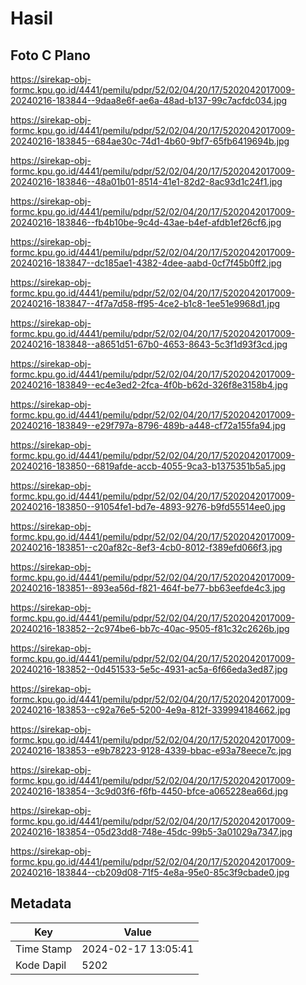 # Hasil

## Foto C Plano

https://sirekap-obj-formc.kpu.go.id/4441/pemilu/pdpr/52/02/04/20/17/5202042017009-20240216-183844--9daa8e6f-ae6a-48ad-b137-99c7acfdc034.jpg

https://sirekap-obj-formc.kpu.go.id/4441/pemilu/pdpr/52/02/04/20/17/5202042017009-20240216-183845--684ae30c-74d1-4b60-9bf7-65fb6419694b.jpg

https://sirekap-obj-formc.kpu.go.id/4441/pemilu/pdpr/52/02/04/20/17/5202042017009-20240216-183846--48a01b01-8514-41e1-82d2-8ac93d1c24f1.jpg

https://sirekap-obj-formc.kpu.go.id/4441/pemilu/pdpr/52/02/04/20/17/5202042017009-20240216-183846--fb4b10be-9c4d-43ae-b4ef-afdb1ef26cf6.jpg

https://sirekap-obj-formc.kpu.go.id/4441/pemilu/pdpr/52/02/04/20/17/5202042017009-20240216-183847--dc185ae1-4382-4dee-aabd-0cf7f45b0ff2.jpg

https://sirekap-obj-formc.kpu.go.id/4441/pemilu/pdpr/52/02/04/20/17/5202042017009-20240216-183847--4f7a7d58-ff95-4ce2-b1c8-1ee51e9968d1.jpg

https://sirekap-obj-formc.kpu.go.id/4441/pemilu/pdpr/52/02/04/20/17/5202042017009-20240216-183848--a8651d51-67b0-4653-8643-5c3f1d93f3cd.jpg

https://sirekap-obj-formc.kpu.go.id/4441/pemilu/pdpr/52/02/04/20/17/5202042017009-20240216-183849--ec4e3ed2-2fca-4f0b-b62d-326f8e3158b4.jpg

https://sirekap-obj-formc.kpu.go.id/4441/pemilu/pdpr/52/02/04/20/17/5202042017009-20240216-183849--e29f797a-8796-489b-a448-cf72a155fa94.jpg

https://sirekap-obj-formc.kpu.go.id/4441/pemilu/pdpr/52/02/04/20/17/5202042017009-20240216-183850--6819afde-accb-4055-9ca3-b1375351b5a5.jpg

https://sirekap-obj-formc.kpu.go.id/4441/pemilu/pdpr/52/02/04/20/17/5202042017009-20240216-183850--91054fe1-bd7e-4893-9276-b9fd55514ee0.jpg

https://sirekap-obj-formc.kpu.go.id/4441/pemilu/pdpr/52/02/04/20/17/5202042017009-20240216-183851--c20af82c-8ef3-4cb0-8012-f389efd066f3.jpg

https://sirekap-obj-formc.kpu.go.id/4441/pemilu/pdpr/52/02/04/20/17/5202042017009-20240216-183851--893ea56d-f821-464f-be77-bb63eefde4c3.jpg

https://sirekap-obj-formc.kpu.go.id/4441/pemilu/pdpr/52/02/04/20/17/5202042017009-20240216-183852--2c974be6-bb7c-40ac-9505-f81c32c2626b.jpg

https://sirekap-obj-formc.kpu.go.id/4441/pemilu/pdpr/52/02/04/20/17/5202042017009-20240216-183852--0d451533-5e5c-4931-ac5a-6f66eda3ed87.jpg

https://sirekap-obj-formc.kpu.go.id/4441/pemilu/pdpr/52/02/04/20/17/5202042017009-20240216-183853--c92a76e5-5200-4e9a-812f-339994184662.jpg

https://sirekap-obj-formc.kpu.go.id/4441/pemilu/pdpr/52/02/04/20/17/5202042017009-20240216-183853--e9b78223-9128-4339-bbac-e93a78eece7c.jpg

https://sirekap-obj-formc.kpu.go.id/4441/pemilu/pdpr/52/02/04/20/17/5202042017009-20240216-183854--3c9d03f6-f6fb-4450-bfce-a065228ea66d.jpg

https://sirekap-obj-formc.kpu.go.id/4441/pemilu/pdpr/52/02/04/20/17/5202042017009-20240216-183854--05d23dd8-748e-45dc-99b5-3a01029a7347.jpg

https://sirekap-obj-formc.kpu.go.id/4441/pemilu/pdpr/52/02/04/20/17/5202042017009-20240216-183844--cb209d08-71f5-4e8a-95e0-85c3f9cbade0.jpg


## Metadata

| Key        | Value               |
| ---------- | ------------------- |
| Time Stamp | 2024-02-17 13:05:41 |
| Kode Dapil | 5202                |



